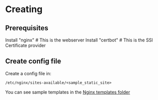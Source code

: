# Creating

## Prerequisites
Install "nginx" # This is the webserver
Install "certbot" # This is the SSl Certificate provider


## Create config file
Create a config file in:
```
/etc/nginx/sites-available/<sample_static_site>
```
You can see sample templates in the [Nginx templates folder] 



[Nginx templates folder]: https://github.com/malagacj/ToolBox/tree/master/package_specific/nginx/templates
